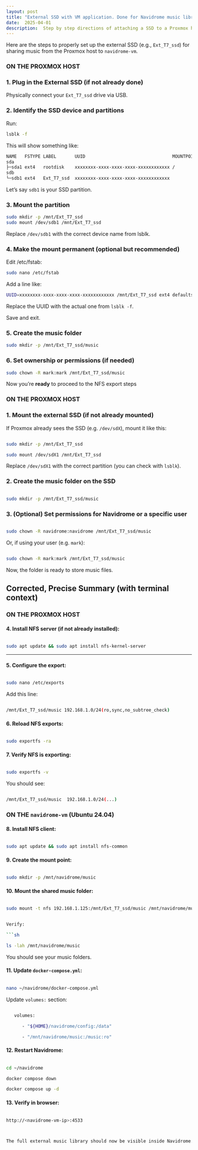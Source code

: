 ```yaml
---
layout: post
title: "External SSD with VM application. Done for Navidrome music library setup"
date:  2025-04-01
description:  Step by step directions of attaching a SSD to a Proxmox host and adding a folder to it that is accessible by a VM on the Proxmox server.  In this case, that was Navidrome on the Proxmox server with the music stored on the external ssd drive
---
```



 
 Here are the steps to properly set up the external SSD (e.g., `Ext_T7_ssd`) for sharing music from the Proxmox host to `navidrome-vm`.


###  **ON THE PROXMOX HOST**


### **1\. Plug in the External SSD (if not already done)**

Physically connect your `Ext_T7_ssd` drive via USB.


### **2\. Identify the SSD device and partitions**

Run:

```sh
lsblk -f  
```

This will show something like:

```sh  
NAME   FSTYPE LABEL       UUID                                 MOUNTPOINT  
sda
├─sda1 ext4   rootdisk    xxxxxxxx-xxxx-xxxx-xxxx-xxxxxxxxxxxx /  
sdb
└─sdb1 ext4   Ext_T7_ssd  xxxxxxxx-xxxx-xxxx-xxxx-xxxxxxxxxxxx  
```

Let’s say `sdb1` is your SSD partition.


### **3\. Mount the partition**

```sh
sudo mkdir -p /mnt/Ext_T7_ssd  
sudo mount /dev/sdb1 /mnt/Ext_T7_ssd  
```

Replace `/dev/sdb1` with the correct device name from lsblk.


### **4\. Make the mount permanent (optional but recommended)**

Edit /etc/fstab:

```sh
sudo nano /etc/fstab  
```

Add a line like:

```sh
UUID=xxxxxxxx-xxxx-xxxx-xxxx-xxxxxxxxxxxx /mnt/Ext_T7_ssd ext4 defaults 0 2 
```

Replace the UUID with the actual one from `lsblk -f`.

Save and exit.


### **5\. Create the music folder**

```sh
sudo mkdir -p /mnt/Ext_T7_ssd/music  
```


### **6\. Set ownership or permissions (if needed)**

```sh
sudo chown -R mark:mark /mnt/Ext_T7_ssd/music
```


Now you’re **ready** to proceed to the NFS export steps

### **ON THE PROXMOX HOST**


### **1\. Mount the external SSD (if not already mounted)**

If Proxmox already sees the SSD (e.g. `/dev/sdX`), mount it like this:

```sh

sudo mkdir -p /mnt/Ext_T7_ssd

sudo mount /dev/sdX1 /mnt/Ext_T7_ssd

```

Replace `/dev/sdX1` with the correct partition (you can check with `lsblk`).


### **2\. Create the music folder on the SSD**

```sh

sudo mkdir -p /mnt/Ext_T7_ssd/music

```


### **3\. (Optional) Set permissions for Navidrome or a specific user**

```sh

sudo chown -R navidrome:navidrome /mnt/Ext_T7_ssd/music

```

Or, if using your user (e.g. `mark`):

```sh

sudo chown -R mark:mark /mnt/Ext_T7_ssd/music

```

Now, the folder is ready to store music files.


## **Corrected, Precise Summary (with terminal context)**


### **ON THE PROXMOX HOST**


#### **4\. Install NFS server (if not already installed):**

```sh

sudo apt update && sudo apt install nfs-kernel-server

```

---

#### **5\. Configure the export:**

```sh

sudo nano /etc/exports

```

Add this line:

```sh

/mnt/Ext_T7_ssd/music 192.168.1.0/24(ro,sync,no_subtree_check)
```


#### **6\. Reload NFS exports:**

```sh

sudo exportfs -ra

```


#### **7\. Verify NFS is exporting:**

```sh

sudo exportfs -v

```

You should see:

```sh

/mnt/Ext_T7_ssd/music  192.168.1.0/24(...)

```


### **ON THE `navidrome-vm` (Ubuntu 24.04)**


#### **8\. Install NFS client:**

```sh

sudo apt update && sudo apt install nfs-common

```


#### **9\. Create the mount point:**

```sh

sudo mkdir -p /mnt/navidrome/music

```

#### **10\. Mount the shared music folder:**

```sh

sudo mount -t nfs 192.168.1.125:/mnt/Ext_T7_ssd/music /mnt/navidrome/music


Verify:

```sh

ls -lah /mnt/navidrome/music

```

You should see your music folders.



#### **11\. Update `docker-compose.yml`:**

```sh

nano ~/navidrome/docker-compose.yml
```


Update `volumes:` section:

```sh

   volumes:

      - "${HOME}/navidrome/config:/data"

      - "/mnt/navidrome/music:/music:ro"

```

#### **12\. Restart Navidrome:**

```sh

cd ~/navidrome

docker compose down

docker compose up -d

```

#### **13\. Verify in browser:**

```sh

http://<navidrome-vm-ip>:4533



The full external music library should now be visible inside Navidrome.

